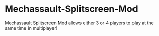 # Mechassault-Splitscreen-Mod
Mechassault Splitscreen Mod allows either 3 or 4 players to play at the same time in multiplayer!
